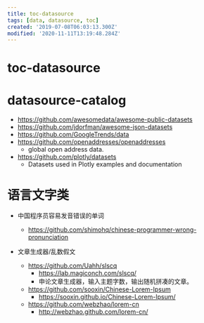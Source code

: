 ```yaml
---
title: toc-datasource
tags: [data, datasource, toc]
created: '2019-07-08T06:03:13.300Z'
modified: '2020-11-11T13:19:48.284Z'
---
```


# toc-datasource

# datasource-catalog

- https://github.com/awesomedata/awesome-public-datasets
- https://github.com/jdorfman/awesome-json-datasets
- https://github.com/GoogleTrends/data
- https://github.com/openaddresses/openaddresses
  - global open address data.
- https://github.com/plotly/datasets
  - Datasets used in Plotly examples and documentation

# 语言文字类

- 中国程序员容易发音错误的单词
  - https://github.com/shimohq/chinese-programmer-wrong-pronunciation  

- 文章生成器/乱数假文
  - https://github.com/Uahh/slscq
    - https://lab.magiconch.com/slscq/
    - 申论文章生成器，输入主题字数，输出随机拼凑的文章。
  - https://github.com/sooxin/Chinese-Lorem-Ipsum
    - https://sooxin.github.io/Chinese-Lorem-Ipsum/
  - https://github.com/webzhao/lorem-cn
    - http://webzhao.github.com/lorem-cn/


